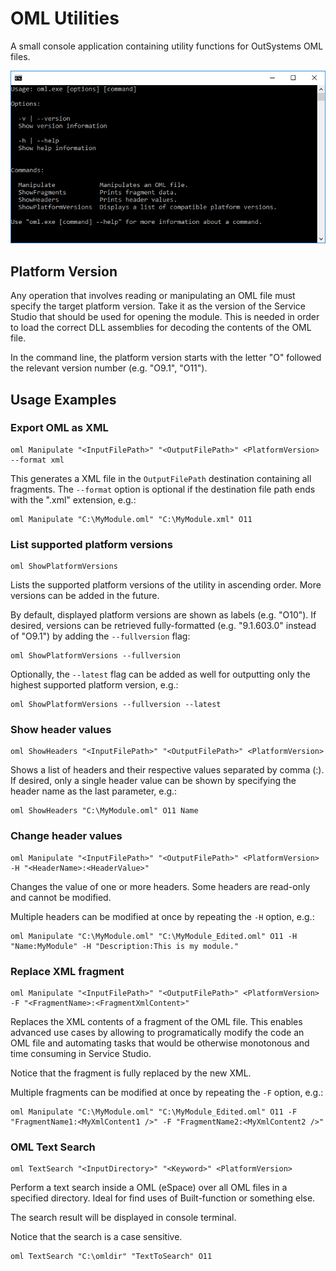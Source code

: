 # OML Utilities

A small console application containing utility functions for OutSystems OML files.

![OML Console Image Example](docs/oml-console.png)

## Platform Version

Any operation that involves reading or manipulating an OML file must specify the target platform version. Take it as the version of the Service Studio that should be used for opening the module. This is needed in order to load the correct DLL assemblies for decoding the contents of the OML file.

In the command line, the platform version starts with the letter "O" followed the relevant version number (e.g. "O9.1", "O11").

## Usage Examples

### Export OML as XML

```
oml Manipulate "<InputFilePath>" "<OutputFilePath>" <PlatformVersion> --format xml
```

This generates a XML file in the `OutputFilePath` destination containing all fragments. The `--format` option is optional if the destination file path ends with the ".xml" extension, e.g.:

```
oml Manipulate "C:\MyModule.oml" "C:\MyModule.xml" O11
```

### List supported platform versions

```
oml ShowPlatformVersions
```

Lists the supported platform versions of the utility in ascending order. More versions can be added in the future.

By default, displayed platform versions are shown as labels (e.g. "O10"). If desired, versions can be retrieved fully-formatted (e.g. "9.1.603.0" instead of "O9.1") by adding the `--fullversion` flag:

```
oml ShowPlatformVersions --fullversion
```

Optionally, the `--latest` flag can be added as well for outputting only the highest supported platform version, e.g.:

```
oml ShowPlatformVersions --fullversion --latest
```

### Show header values

```
oml ShowHeaders "<InputFilePath>" "<OutputFilePath>" <PlatformVersion>
```

Shows a list of headers and their respective values separated by comma (:). If desired, only a single header value can be shown by specifying the header name as the last parameter, e.g.:

```
oml ShowHeaders "C:\MyModule.oml" O11 Name
```

### Change header values

```
oml Manipulate "<InputFilePath>" "<OutputFilePath>" <PlatformVersion> -H "<HeaderName>:<HeaderValue>"
```

Changes the value of one or more headers. Some headers are read-only and cannot be modified.

Multiple headers can be modified at once by repeating the `-H` option, e.g.:

```
oml Manipulate "C:\MyModule.oml" "C:\MyModule_Edited.oml" O11 -H "Name:MyModule" -H "Description:This is my module."
```

### Replace XML fragment

```
oml Manipulate "<InputFilePath>" "<OutputFilePath>" <PlatformVersion> -F "<FragmentName>:<FragmentXmlContent>"
```

Replaces the XML contents of a fragment of the OML file. This enables advanced use cases by allowing to programatically modify the code an OML file and automating tasks that would be otherwise monotonous and time consuming in Service Studio.

Notice that the fragment is fully replaced by the new XML.

Multiple fragments can be modified at once by repeating the `-F` option, e.g.:

```
oml Manipulate "C:\MyModule.oml" "C:\MyModule_Edited.oml" O11 -F "FragmentName1:<MyXmlContent1 />" -F "FragmentName2:<MyXmlContent2 />"
```

### OML Text Search

```
oml TextSearch "<InputDirectory>" "<Keyword>" <PlatformVersion>
```

Perform a text search inside a OML (eSpace) over all OML files in a specified directory. Ideal for find uses of Built-function or something else.

The search result will be displayed in console terminal. 

Notice that the search is a case sensitive.

```
oml TextSearch "C:\omldir" "TextToSearch" O11
```